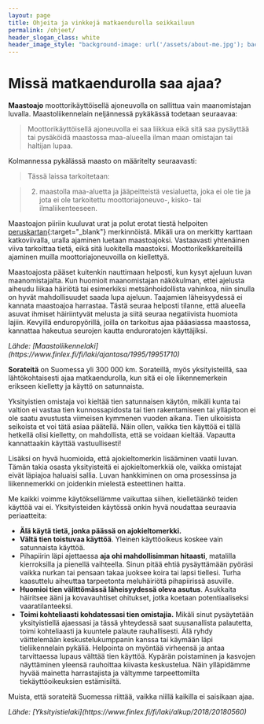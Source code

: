 ```yaml
---
layout: page
title: Ohjeita ja vinkkejä matkaendurolla seikkailuun
permalink: /ohjeet/
header_slogan_class: white
header_image_style: "background-image: url('/assets/about-me.jpg'); background-position: center bottom;"
---
```


<!--
<div style="color: red;">Tämän sivun sisältö on vielä kesken</div>
-->

# Missä matkaendurolla saa ajaa?

<b>Maastoajo</b> moottorikäyttöisellä ajoneuvolla on sallittua vain 
maanomistajan luvalla. Maastoliikennelain neljännessä pykäkässä todetaan 
seuraavaa:

> Moottorikäyttöisellä ajoneuvolla ei saa liikkua eikä sitä saa 
pysäyttää 
tai pysäköidä maastossa maa-alueella ilman maan omistajan tai haltijan 
lupaa.

Kolmannessa pykälässä maasto on määritelty seuraavasti:

> Tässä laissa tarkoitetaan:

> 2) maastolla maa-aluetta ja jääpeitteistä vesialuetta, joka ei ole tie 
ja jota ei ole tarkoitettu moottoriajoneuvo-, kisko- tai ilmaliikenteeseen.

Maastoajon piiriin kuuluvat urat ja polut erotat tiestä helpoiten 
[peruskartan](https://asiointi.maanmittauslaitos.fi/karttapaikka/){:target="_blank"}
merkinnöistä. Mikäli ura on merkitty karttaan 
katkoviivalla, uralla ajaminen luetaan maastoajoksi. Vastaavasti 
yhtenäinen viiva tarkoittaa tietä, eikä sitä luokitella maastoksi. 
Moottorikelkkareiteillä ajaminen muilla moottoriajoneuvoilla on 
kiellettyä.

Maastoajosta pääset kuitenkin nauttimaan helposti, kun kysyt ajeluun 
luvan maanomistajalta. Kun huomioit maanomistajan näkökulman, ettei 
ajelusta aiheudu liikaa häiriötä tai esimerkiksi metsänhoidollista 
vahinkoa, niin sinulla on hyvät mahdollisuudet saada lupa ajeluun. 
Taajamien läheisyydessä ei kannata maastoajoa harrastaa. Tästä seuraa 
helposti tilanne, että alueella asuvat ihmiset häiriintyvät melusta ja 
siitä seuraa negatiivista huomiota lajiin. Kevyillä enduropyörillä, 
joilla on tarkoitus ajaa pääasiassa maastossa, kannattaa hakeutua 
seurojen kautta enduroratojen käyttäjiksi.

<i>
Lähde: 
[Maastoliikennelaki](https://www.finlex.fi/fi/laki/ajantasa/1995/19951710) 
</i>

<b>Sorateitä</b> on Suomessa yli 300 000 km. Sorateillä, myös 
yksityisteillä, saa lähtökohtaisesti ajaa matkaendurolla, kun sitä ei 
ole liikennemerkein erikseen kielletty ja käyttö on satunnaista.

Yksityistien omistaja voi kieltää tien satunnaisen käytön, mikäli kunta 
tai valtion ei vastaa tien kunnossapidosta tai tien rakentamiseen tai 
ylläpitoon ei ole saatu avustusta viimeisen kymmenen vuoden aikana. 
Tien ulkoisista seikoista et voi tätä asiaa päätellä. Näin ollen, 
vaikka tien 
käyttöä ei tällä hetkellä olisi kielletty, on mahdollista, että se 
voidaan kieltää. Vapautta kannattaakin käyttää 
vastuullisesti!

Lisäksi on hyvä huomioida, että ajokieltomerkin lisääminen vaatii luvan. 
Tämän takia osasta 
yksityisteitä ei ajokieltomerkkiä ole, vaikka omistajat eivät läpiajoa 
haluaisi sallia. Luvan hankkiminen on oma prosessinsa ja liikennemerkki 
on joidenkin mielestä esteettinen haitta.

Me kaikki voimme käytöksellämme vaikuttaa siihen, kielletäänkö teiden 
käyttöä vai ei. Yksityisteiden käytössä onkin hyvä noudattaa 
seuraavia periaatteita:

* <b>Älä käytä tietä, jonka päässä on ajokieltomerkki.</b>
* <b>Vältä tien toistuvaa käyttöä</b>. Yleinen käyttöoikeus koskee vain 
satunnaista käyttöä.
* Pihapiirin läpi ajettaessa <b>aja ohi mahdollisimman 
hitaasti</b>, matalilla kierroksilla ja 
pienellä vaihteella. Sinun pitää ehtiä pysäyttämään pyöräsi vaikka 
nurkan tai pensaan takaa juoksee koira tai lapsi tiellesi. 
Turha kaasuttelu aiheuttaa tarpeetonta meluhäiriötä pihapiirissä 
asuville.
* <b>Huomioi tien välittömässä läheisyydessä oleva asutus</b>. 
Asukkaita häiritsee ääni ja kovavauhtiset ohitukset, jotka koetaan 
potentiaaliseksi vaaratilanteeksi.
* <b>Toimi kohteliaasti kohdatessasi tien omistajia.</b> 
Mikäli sinut pysäytetään yksityistiellä ajaessasi ja tässä 
yhteydessä saat suusanallista palautetta, toimi kohteliaasti ja 
kuuntele palaute rauhallisesti. Älä ryhdy väittelemään 
keskustelukumppanin kanssa tai käymään läpi tieliikennelain pykäliä. 
Helpointa on myöntää virheensä ja antaa tarvittaessa lupaus välttää tien 
käyttöä.
Kypärän poistaminen ja 
kasvojen näyttäminen yleensä rauhoittaa kiivasta keskustelua.
Näin ylläpidämme hyvää mainetta harrastajista ja vältymme 
tarpeettomilta tiekäyttöoikeuksien estämisiltä.

Muista, että sorateitä Suomessa riittää, vaikka niillä kaikilla ei 
saisikaan ajaa.

<i>
Lähde: 
[Yksityistielaki](https://www.finlex.fi/fi/laki/alkup/2018/20180560)
</i>

